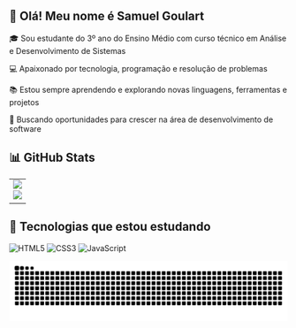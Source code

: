 ## 👋 Olá! Meu nome é Samuel Goulart  

🎓 Sou estudante do 3º ano do Ensino Médio com curso técnico em Análise e Desenvolvimento de Sistemas  

💻 Apaixonado por tecnologia, programação e resolução de problemas  

📚 Estou sempre aprendendo e explorando novas linguagens, ferramentas e projetos  

🚀 Buscando oportunidades para crescer na área de desenvolvimento de software  

## 📊 GitHub Stats 

<table>
  <tr>
    <td>
      <img src="https://github-readme-stats.vercel.app/api?username=Samg412&show_icons=true&theme=dark" />
      <br>
      <img src="https://github-readme-stats.vercel.app/api/top-langs/?username=Samg412&layout=compact&langs_count=6&theme=dark" />
  </tr>
</table>


## 🧠 Tecnologias que estou estudando 
<p align="left">  
    <img src="https://cdn.jsdelivr.net/gh/devicons/devicon/icons/html5/html5-original.svg" alt="HTML5" width="40" height="40"/>   
    <img src="https://cdn.jsdelivr.net/gh/devicons/devicon/icons/css3/css3-original.svg" alt="CSS3" width="40" height="40"/>   
    <img src="https://cdn.jsdelivr.net/gh/devicons/devicon/icons/javascript/javascript-original.svg" alt="JavaScript" width="40" height="40"/> 
</p>
<picture align="center">
  <source media="(prefers-color-scheme: dark)" srcset="https://raw.githubusercontent.com/mclarisse/mclarisse/output/github-contribution-grid-snake-dark.svg">
  <source media="(prefers-color-scheme: light)" srcset="https://raw.githubusercontent.com/mclarisse/mclarisse/output/github-contribution-grid-snake.svg">
  <img align="center" alt="github contribution grid snake animation" src="https://raw.githubusercontent.com/mclarisse/mclarisse/output/github-contribution-grid-snake.svg">
</picture>
<br></br>

